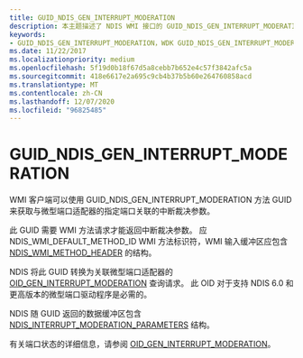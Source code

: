 ```yaml
---
title: GUID_NDIS_GEN_INTERRUPT_MODERATION
description: 本主题描述了 NDIS WMI 接口的 GUID_NDIS_GEN_INTERRUPT_MODERATION GUID。
keywords:
- GUID_NDIS_GEN_INTERRUPT_MODERATION，WDK GUID_NDIS_GEN_INTERRUPT_MODERATION 网络驱动程序
ms.date: 11/22/2017
ms.localizationpriority: medium
ms.openlocfilehash: 5f19d0b18f67d5a8cebb7b652e4c57f3842afc5a
ms.sourcegitcommit: 418e6617e2a695c9cb4b37b5b60e264760858acd
ms.translationtype: MT
ms.contentlocale: zh-CN
ms.lasthandoff: 12/07/2020
ms.locfileid: "96825485"
---
```

# <a name="guid_ndis_gen_interrupt_moderation"></a>GUID_NDIS_GEN_INTERRUPT_MODERATION

WMI 客户端可以使用 GUID_NDIS_GEN_INTERRUPT_MODERATION 方法 GUID 来获取与微型端口适配器的指定端口关联的中断裁决参数。

此 GUID 需要 WMI 方法请求才能返回中断裁决参数。 应 NDIS_WMI_DEFAULT_METHOD_ID WMI 方法标识符，WMI 输入缓冲区应包含 [NDIS_WMI_METHOD_HEADER](/windows-hardware/drivers/ddi/ntddndis/ns-ntddndis-_ndis_wmi_method_header) 的结构。

NDIS 将此 GUID 转换为关联微型端口适配器的 [OID_GEN_INTERRUPT_MODERATION](oid-gen-interrupt-moderation.md) 查询请求。 此 OID 对于支持 NDIS 6.0 和更高版本的微型端口驱动程序是必需的。

NDIS 随 GUID 返回的数据缓冲区包含 [NDIS_INTERRUPT_MODERATION_PARAMETERS](/windows-hardware/drivers/ddi/ntddndis/ns-ntddndis-_ndis_interrupt_moderation_parameters) 结构。

有关端口状态的详细信息，请参阅 [OID_GEN_INTERRUPT_MODERATION](oid-gen-interrupt-moderation.md)。
